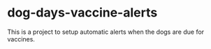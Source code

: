 # dog-days-vaccine-alerts
This is a project to setup automatic alerts when the dogs are due for vaccines.
